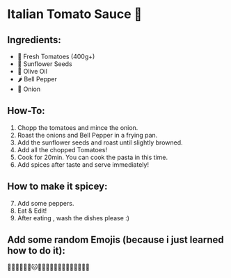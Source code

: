 # Italian Tomato Sauce 🍝

## Ingredients:
- 🍅 Fresh Tomatoes (400g+)
- 🌻 Sunflower Seeds
- 🧪 Olive Oil
- 🌶 Bell Pepper
- 🧅 Onion

## How-To:

1. Chopp the tomatoes and mince the onion.
2. Roast the onions and Bell Pepper in a frying pan.
3. Add the sunflower seeds and roast until slightly browned.
4. Add all the chopped Tomatoes!
5. Cook for 20min. You can cook the pasta in this time.
6. Add spices after taste and serve immediately!

## How to make it spicey:

7. Add some peppers. 
8. Eat & Edit!
9. After eating , wash the dishes please :)

## Add some random Emojis (because i just learned how to do it):

🐱‍👤🐱‍👤🐱‍👤🐱🐱‍🏍🐱‍🏍🐱‍🏍🐱‍🏍🧁🧃🏴‍☠️🤍
